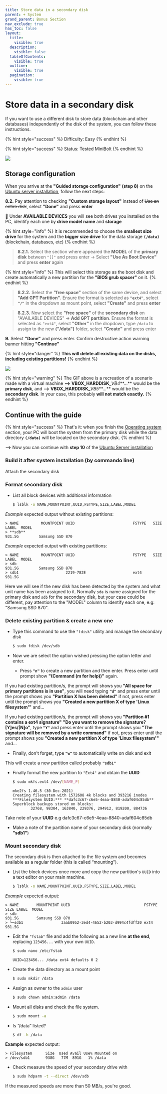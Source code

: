 ```yaml
---
title: Store data in a secondary disk
parent: + System
grand_parent: Bonus Section
nav_exclude: true
has_toc: false
layout:
  title:
    visible: true
  description:
    visible: false
  tableOfContents:
    visible: true
  outline:
    visible: true
  pagination:
    visible: true
---
```


# Store data in a secondary disk

If you want to use a different disk to store data (blockchain and other databases) independently of the disk of the system, you can follow these instructions.

{% hint style="success" %}
Difficulty: Easy
{% endhint %}

{% hint style="success" %}
Status: Tested MiniBolt
{% endhint %}

![](../../images/store-data-secondary-disk.PNG)

## Storage configuration

When you arrive at the **"Guided storage configuration"** **(step 8)** on the [Ubuntu server installation](broken-reference/), follow the next steps:

**8.2.** Pay attention to checking **"Custom storage layout"** instead of ~~Use an entire disk~~, select **"Done"** and press **enter**

📝 Under **AVAILABLE DEVICES** you will see both drives you installed on the PC, identify each one by **drive model name** and **storage**

{% hint style="info" %}
It is recommended to choose the **smallest size drive** for the system and the **bigger size drive** for the data storage **`(/data)`** (blockchain, databases, etc)
{% endhint %}

> **8.2.1.** Select the section where appeared the **MODEL** of the **primary disk** between `"[]"` and press enter -> Select **"Use As Boot Device"** and press **enter** again

{% hint style="info" %}
This will select this storage as the boot disk and create automatically a new partition for the **"BIOS grub spacer"** on it.
{% endhint %}

> **8.2.2.** Select the **"free space"** section of the same device, and select **"Add GPT Partition"**. Ensure the format is selected as **`"ext4"`**, select **`"/"`** in the dropdown as mount point, select **"Create"** and press **enter**

> **8.2.3.** Now select the **"free space"** of the **secondary disk** on "AVAILABLE DEVICES" -> **Add GPT partition**. Ensure the format is selected as `"ext4"`, select **"Other"** in the dropdown, type `/data` to assign to the new **("/data")** folder, select **"Create"** and press enter

**9.** Select **"Done"** and press enter. Confirm destructive action warning banner hitting **"Continue"**

{% hint style="danger" %}
**This will delete all existing data on the disks, including existing partitions!**
{% endhint %}

![](../../resources/storage-secondary-disk.gif)

{% hint style="warning" %}
The GIF above is a recreation of a scenario made with a virtual machine **-->** **VBOX\_HARDDISK\_**_VB4_\*\*...\*\* would be the **primary disk**, and **-->** **VBOX\_HARDDISK\_**_VB5_\*\*...\*\* would be the **secondary disk**. In your case, this probably **will not match exactly.**
{% endhint %}

## Continue with the guide

{% hint style="success" %}
That's it: when you finish the [Operating system](../../system/operating-system.md) section, your PC will boot the system from the primary disk while the data directory **`(/data)`** will be located on the secondary disk.
{% endhint %}

**-->** Now you can continue with **step 10** of the [Ubuntu Server installation](../../system/operating-system.md)

### **Build it after system installation (by commando line)**

Attach the secondary disk

### **Format secondary disk**

* List all block devices with additional information

  ```sh
  $ lsblk -o NAME,MOUNTPOINT,UUID,FSTYPE,SIZE,LABEL,MODEL
  ```

*Example* expected output without existing partitions:

  ```
  > NAME          MOUNTPOINT UUID                          FSTYPE   SIZE    LABEL  MODEL
  > **sdb**                                                         931.5G         Samsung SSD 870
  ```

*Example* expected output with existing partitions:

  ```
  > NAME          MOUNTPOINT UUID                          FSTYPE   SIZE    LABEL  MODEL
  > sdb                                                             931.5G         Samsung SSD 870
  > sdb1                     2219-782E                     ext4     931.5G
  ```

Here we will see if the new disk has been detected by the system and what unit name has been assigned to it. Normally `sda` is name assigned for the primary disk and `sdb` for the secondary disk, but your case could be different, pay attention to the "MODEL" column to identify each one, e.g: "Samsung SSD 870".

### **Delete existing partition & create a new one**

* Type this command to use the `"fdisk"` utility and manage the secondary disk

  ```sh
  $ sudo fdisk /dev/sdb
  ```

* Now we are select the option wished pressing the option letter and enter.

  * Press **`"n"`** to create a new partition and then enter.
  Press enter until prompt show **"(Command (m for help))"** again.

If you had existing partition/s, the prompt will shows you **"All space for primary partitions is in use"**, you will need typing **`"d"`** and press enter until the prompt shows you **"Partition X has been deleted"** if not, press enter until the prompt shows you **"Created a new partition X of type 'Linux filesystem'"** and...

If you had existing partition/s, the prompt will shows you **"Partition #1 contains a ext4 signature"** **"Do you want to remove the signature? [Y]es/[N]o"**, type **`"Y"`** and press enter until the prompt shows you **"The signature will be removed by a write command"** if not, press enter until the prompt shows you **"Created a new partition X of type 'Linux filesystem'"** and...

* Finally, don't forget, type **`"w"`** to automatically write on disk and exit

This will create a new partition called probably **`"sdb1"`**

* Finally format the new partition to `"Ext4"` and obtain the **UUID**

  ```sh
  $ sudo mkfs.ext4 /dev/[NAME_P]
  ```

  ```
  mke2fs 1.46.5 (30-Dec-2021)
  Creating filesystem with 1572608 4k blocks and 393216 inodes
  ***Filesystem UUID:*** **dafc3c67-c6e5-4eaa-8840-adaf604c85db**
  Superblock backups stored on blocks:
          32768, 98304, 163840, 229376, 294912, 819200, 884736
  ```

Take note of your **UUID** e.g dafc3c67-c6e5-4eaa-8840-adaf604c85db

* Make a note of the partition name of your secondary disk (normally **"sdb1"**)

### **Mount secondary disk**

The secondary disk is then attached to the file system and becomes available as a regular folder (this is called “mounting”).

* List the block devices once more and copy the new partition's `UUID` into a text editor on your main machine.

  ```sh
  $ lsblk -o NAME,MOUNTPOINT,UUID,FSTYPE,SIZE,LABEL,MODEL
  ```

*Example* expected output:

  ```
  > NAME        MOUNTPOINT UUID                                 FSTYPE   SIZE LABEL  MODEL
  > sdb                                                                931.5G        Samsung SSD 870
  > └─sdb1                 3aab0952-3ed4-4652-b203-d994c4fdff20 ext4   931.5G
  ```

* Edit the `"fstab"` file and add the following as a new line **at the end**, replacing `123456...` with your own `UUID`.

  ```sh
  $ sudo nano /etc/fstab
  ```

  ```
  UUID=123456... /data ext4 defaults 0 2
  ```

* Create the data directory as a mount point

  ```sh
  $ sudo mkdir /data
  ```

* Assign as owner to the `admin` user

  ```sh
  $ sudo chown admin:admin /data
  ```

* Mount all disks and check the file system.

  ```sh
  $ sudo mount -a
  ```

* Is “/data” listed?

  ```sh
  $ df -h /data
  ```

**Example** expected output:

  ```
  > Filesystem      Size  Used Avail Use% Mounted on
  > /dev/sdb1       938G   77M  891G   1% /data
  ```

* Check measure the speed of your secondary drive with

  ```sh
  $ sudo hdparm -t --direct /dev/sdb
  ```

If the measured speeds are more than 50 MB/s, you're good.